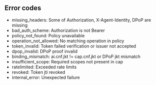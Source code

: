 ## Error codes

- missing_headers: Some of Authorization, X-Agent-Identity, DPoP are missing
- bad_auth_scheme: Authorization is not Bearer
- policy_not_found: Policy unavailable
- operation_not_allowed: No matching operation in policy
- token_invalid: Token failed verification or issuer not accepted
- dpop_invalid: DPoP proof invalid
- binding_mismatch: ai.cnf.jkt != cap.cnf.jkt or DPoP jkt mismatch
- insufficient_scope: Required scopes not present in cap
- ratelimited: Exceeded rate limits
- revoked: Token jti revoked
- internal_error: Unexpected failure

